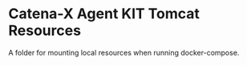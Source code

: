 # Catena-X Agent KIT Tomcat Resources

A folder for mounting local resources when running docker-compose.

